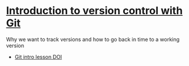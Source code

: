 # [Introduction to version control with Git](https://coderefinery.github.io/git-intro/)

Why we want to track versions and how to go back in time to a working version

- [Git intro lesson DOI](https://doi.org/10.5281/zenodo.16925023)
